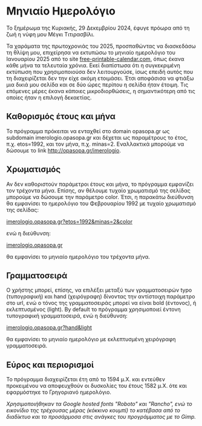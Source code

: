# Μηνιαίο Ημερολόγιο

Το ξημέρωμα της Κυριακής, 29 Δεκεμβρίου 2024, έφυγε πρόωρα από τη ζωή η νύφη μου Μέγκι Τιτιρασβίλι.

Τα χαράματα της πρωτοχρονιάς του 2025, προσπαθώντας να διασκεδάσω τη θλίψη μου,
επιχείρησα να εκτυπώσω το μηνιαίο ημερολόγιο του Ιανουαρίου 2025 από το site
[free-printable-calendar.com](https://www.free-printable-calendar.com),
όπως έκανα κάθε μήνα τα τελευταία χρόνια.
Εκεί διαπίστωσα ότι η συγκεκριμένη εκτύπωση που χρησιμοποιούσα δεν λειτουργούσε,
ίσως επειδή αυτός που τη διαχειρίζεται δεν την είχε ακόμη ετοιμάσει.
Έτσι αποφάσισα να φτιάξω μια δικιά μου σελίδα και σε δύο ώρες περίπου η σελίδα ήταν έτοιμη.
Τις επόμενες μέρες έκανα κάποιες μικροδιορθώσεις, η σημαντικότερη από τις οποίες ήταν η επιλογή δεκαετίας.

## Καθορισμός έτους και μήνα ##

Το πρόγραμμα πρόκειται να ενταχθεί στο domain opasopa.gr ως subdomain imerologio.opasopa.gr
και δέχεται ως παραμέτρους το έτος, π.χ. etos=1992, και τον μήνα, π.χ. minas=2.
Εναλλακτικά μπορούμε να δώσουμε το link http://opasopa.gr/imerologio.

## Χρωματισμός ##

Αν δεν καθοριστούν παράμετροι έτους και μήνα, το πρόγραμμα εμφανίζει τον τρέχοντα μήνα.
Επίσης, αν θέλουμε τυχαίο χρωματισμό της σελίδας μπορούμε να δώσουμε την παράμετρο color.
Έτσι, η παρακάτω διεύθυνση θα εμφανίσει το ημερολόγιο του Φεβρουαρίου 1992 με τυχαίο χρωματισμό της σελίδας:

[imerologio.opasopa.gr?etos=1992&minas=2&color](imerologio.opasopa.gr?etos=1992&minas=2&color)

ενώ η διεύθυνση:

[imerologio.opasopa.gr](imerologio.opasopa.gr)

θα εμφανίσει το μηνιαίο ημερολόγιο του τρέχοντα μήνα.

## Γραμματοσειρά ##

Ο χρήστης μπορεί, επίσης, να επιλέξει μεταξύ των γραμματοσειρών typo (τυπογραφική) και hand (χειρόγραφη)
δίνοντας την αντίστοιχη παράμετρο στο url, ενώ ο τόνος της γραμματοσειράς μπορεί να είναι bold (έντονος),
ή εκλεπτυσμένος (light). By default το πρόγραμμα χρησιμοποιεί έντονη τυπογραφική γραμματοσειρά, ενώ
η διεύθυνση:

[imerologio.opasopa.gr?hand&light](imerologio.opasopa.gr?hand&light)

θα εμφανίσει το μηνιαίο ημερολόγιο με εκλεπτυσμένη χειρόγραφη γραμματοσειρά.

## Εύρος και περιορισμοί ##

Το πρόγραμμα διαχειρίζεται έτη από το 1594 μ.Χ. και εντεύθεν προκειμένου να αποφευχθούν οι δυσκολίες
του έτους 1582 μ.Χ. ότε και εφαρμόστηκε το Γρηγοριανό ημερολόγιο.

*Χρησιμοποιήθηκαν τα Google hosted fonts "Roboto" και "Rancho", ενώ το εικονίδιο της τρέχουσας μέρας
(κόκκινο κουμπί) το κατέβασα από το διαδίκτυο και το προσάρμοσα στις ανάγκες του προγράμματος με το Gimp.*
